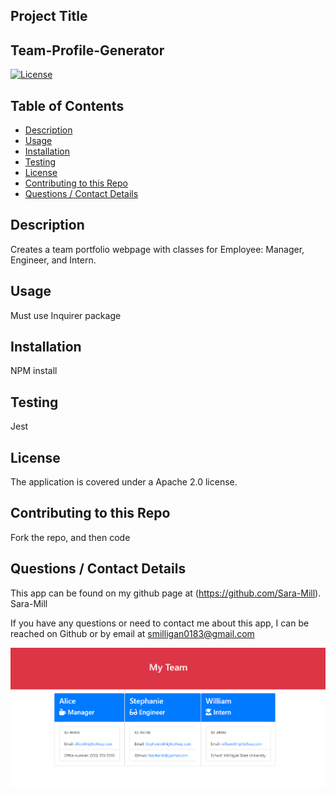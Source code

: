 ## Project Title
  ## Team-Profile-Generator
  [![License](https://img.shields.io/badge/License-Apache%202.0-blue.svg)](https://opensource.org/licenses/Apache-2.0)
  
  ## Table of Contents
  * [Description](#description)
  * [Usage](#usefaq)
  * [Installation](#install)
  * [Testing](#test)
  * [License](#license)
  * [Contributing to this Repo](#contributing)
  * [Questions / Contact Details](#questions)
  
  <a name = 'description'></a>
  ## Description
  Creates a team portfolio webpage with classes for Employee: Manager, Engineer, and Intern.

  <a name = 'usefaq'></a>
  ## Usage
  Must use Inquirer package

  <a name = 'install'></a>
  ## Installation
  NPM install

  <a name = 'test'></a>
  ## Testing
  Jest

  <a name = 'license'></a>
  ## License
  The application is covered under a Apache 2.0 license.

  <a name = 'contributing'></a>
  ## Contributing to this Repo
  Fork the repo, and then code

  <a name = 'questions'></a>
  ## Questions / Contact Details
  This app can be found on my github page at (https://github.com/Sara-Mill).
  Sara-Mill

  If you have any questions or need to contact me about this app, I can be reached on Github or by email at [smilligan0183@gmail.com](smilligan0183@gmail.com)

  ![Webpage with white background, red heading and blue and white cards showing employees' information](assets/Screenshot%20of%20Team%20Profile%20Webpage.png)
